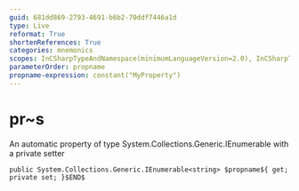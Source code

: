```yaml
---
guid: 681dd869-2793-4691-b6b2-70ddf7446a1d
type: Live
reformat: True
shortenReferences: True
categories: mnemonics
scopes: InCSharpTypeAndNamespace(minimumLanguageVersion=2.0), InCSharpTypeMember(minimumLanguageVersion=2.0)
parameterOrder: propname
propname-expression: constant("MyProperty")
---
```


# pr~s

An automatic property of type System.Collections.Generic.IEnumerable<string> with a private setter

```
public System.Collections.Generic.IEnumerable<string> $propname${ get; private set; }$END$
```

